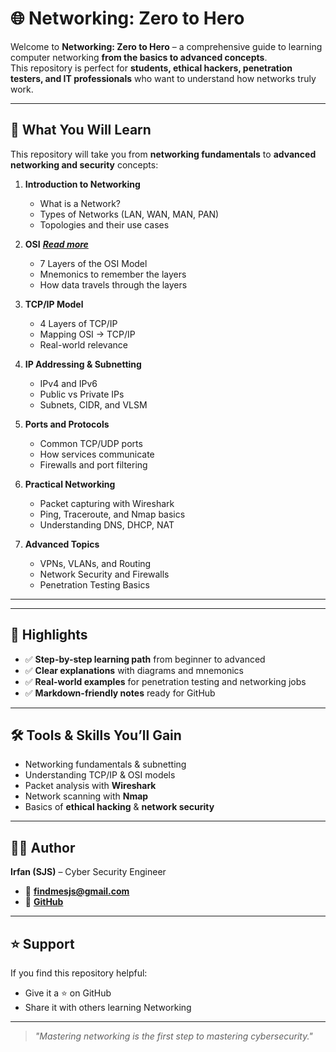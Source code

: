 # 🌐 Networking: Zero to Hero

Welcome to **Networking: Zero to Hero** – a comprehensive guide to learning computer networking **from the basics to advanced concepts**.  
This repository is perfect for **students, ethical hackers, penetration testers, and IT professionals** who want to understand how networks truly work.

---

## 📖 What You Will Learn

This repository will take you from **networking fundamentals** to **advanced networking and security** concepts:

1. **Introduction to Networking**
   - What is a Network?
   - Types of Networks (LAN, WAN, MAN, PAN)
   - Topologies and their use cases

2. **OSI** ***[Read more](/OSI)***
  
   - 7 Layers of the OSI Model
   - Mnemonics to remember the layers
   - How data travels through the layers

4. **TCP/IP Model**
   - 4 Layers of TCP/IP
   - Mapping OSI → TCP/IP
   - Real-world relevance

5. **IP Addressing & Subnetting**
   - IPv4 and IPv6
   - Public vs Private IPs
   - Subnets, CIDR, and VLSM

6. **Ports and Protocols**
   - Common TCP/UDP ports
   - How services communicate
   - Firewalls and port filtering

7. **Practical Networking**
   - Packet capturing with Wireshark
   - Ping, Traceroute, and Nmap basics
   - Understanding DNS, DHCP, NAT

8. **Advanced Topics**
   - VPNs, VLANs, and Routing
   - Network Security and Firewalls
   - Penetration Testing Basics

---

---

## 📌 Highlights

- ✅ **Step-by-step learning path** from beginner to advanced  
- ✅ **Clear explanations** with diagrams and mnemonics  
- ✅ **Real-world examples** for penetration testing and networking jobs  
- ✅ **Markdown-friendly notes** ready for GitHub  

---

## 🛠 Tools & Skills You’ll Gain

- Networking fundamentals & subnetting  
- Understanding TCP/IP & OSI models  
- Packet analysis with **Wireshark**  
- Network scanning with **Nmap**  
- Basics of **ethical hacking** & **network security**

---

## 👨‍💻 Author

**Irfan (SJS)** – Cyber Security Engineer  
- 📧 **findmesjs@gmail.com**  
- 🔗 **[GitHub](https://github.com/irfan-sec)**  

---

## ⭐ Support

If you find this repository helpful:  
- Give it a ⭐ on GitHub  
- Share it with others learning Networking  

---

> *"Mastering networking is the first step to mastering cybersecurity."*
